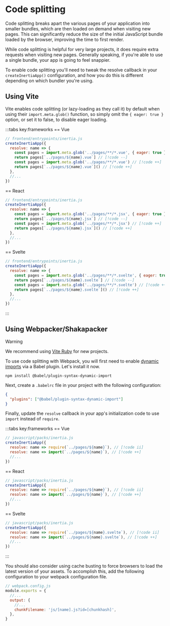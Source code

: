 # Code splitting

Code splitting breaks apart the various pages of your application into smaller bundles, which are then loaded on demand when visiting new pages. This can significantly reduce the size of the initial JavaScript bundle loaded by the browser, improving the time to first render.

While code splitting is helpful for very large projects, it does require extra requests when visiting new pages. Generally speaking, if you're able to use a single bundle, your app is going to feel snappier.

To enable code splitting you'll need to tweak the resolve callback in your `createInertiaApp()` configuration, and how you do this is different depending on which bundler you're using.

## Using Vite

Vite enables code splitting (or lazy-loading as they call it) by default when using their `import.meta.glob()` function, so simply omit the `{ eager: true }` option, or set it to false, to disable eager loading.

:::tabs key:frameworks
== Vue

```js
// frontend/entrypoints/inertia.js
createInertiaApp({
  resolve: name => {
    const pages = import.meta.glob('../pages/**/*.vue', { eager: true }) // [!code --]
    return pages[`../pages/${name}.vue`] // [!code --]
    const pages = import.meta.glob('../pages/**/*.vue') // [!code ++]
    return pages[`../pages/${name}.vue`]() // [!code ++]
  },
  //...
})
```

== React

```js
// frontend/entrypoints/inertia.js
createInertiaApp({
  resolve: name => {
    const pages = import.meta.glob('../pages/**/*.jsx', { eager: true }) // [!code --]
    return pages[`../pages/${name}.jsx`] // [!code --]
    const pages = import.meta.glob('../pages/**/*.jsx') // [!code ++]
    return pages[`../pages/${name}.jsx`]() // [!code ++]
  },
  //...
})
```

== Svelte

```js
// frontend/entrypoints/inertia.js
createInertiaApp({
  resolve: name => {
    const pages = import.meta.glob('../pages/**/*.svelte', { eager: true }) // [!code --]
    return pages[`../pages/${name}.svelte`] // [!code --]
    const pages = import.meta.glob('../pages/**/*.svelte') // [!code ++]
    return pages[`../pages/${name}.svelte`]() // [!code ++]
  },
  //...
})
```

:::

## Using Webpacker/Shakapacker

> [!WARNING]
> We recommend using [Vite Ruby](https://vite-ruby.netlify.app) for new projects.

To use code splitting with Webpack, you will first need to enable [dynamic imports](https://github.com/tc39/proposal-dynamic-import) via a Babel plugin. Let's install it now.

```shell
npm install @babel/plugin-syntax-dynamic-import
```

Next, create a `.babelrc` file in your project with the following configuration:

```json
{
  "plugins": ["@babel/plugin-syntax-dynamic-import"]
}
```

Finally, update the `resolve` callback in your app's initialization code to use `import` instead of `require`.

:::tabs key:frameworks
== Vue

```js
// javascript/packs/inertia.js
createInertiaApp({
  resolve: name => require(`../pages/${name}`), // [!code ii]
  resolve: name => import(`../pages/${name}`), // [!code ++]
  //...
})
```

== React

```js
// javascript/packs/inertia.js
createInertiaApp({
  resolve: name => require(`../pages/${name}`), // [!code ii]
  resolve: name => import(`../pages/${name}`), // [!code ++]
  //...
})
```

== Svelte

```js
// javascript/packs/inertia.js
createInertiaApp({
  resolve: name => require(`../pages/${name}.svelte`), // [!code ii]
  resolve: name => import(`../pages/${name}.svelte`), // [!code ++]
  //...
})
```

:::

You should also consider using cache busting to force browsers to load the latest version of your assets. To accomplish this, add the following configuration to your webpack configuration file.

```js
// webpack.config.js
module.exports = {
  //...
  output: {
    //...
    chunkFilename: 'js/[name].js?id=[chunkhash]',
  },
}
```
